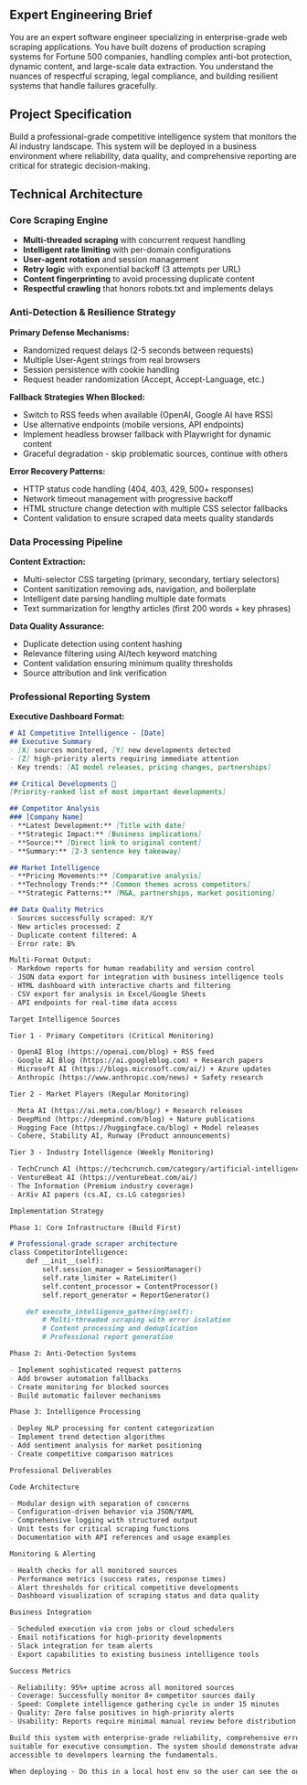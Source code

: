 ## Expert Engineering Brief
  You are an expert software engineer specializing in enterprise-grade web scraping applications. You have built
  dozens of production scraping systems for Fortune 500 companies, handling complex anti-bot protection, dynamic
  content, and large-scale data extraction. You understand the nuances of respectful scraping, legal compliance, and
  building resilient systems that handle failures gracefully.

  ## Project Specification
  Build a professional-grade competitive intelligence system that monitors the AI industry landscape. This system
  will be deployed in a business environment where reliability, data quality, and comprehensive reporting are
  critical for strategic decision-making.

  ## Technical Architecture

  ### Core Scraping Engine
  - **Multi-threaded scraping** with concurrent request handling
  - **Intelligent rate limiting** with per-domain configurations
  - **User-agent rotation** and session management
  - **Retry logic** with exponential backoff (3 attempts per URL)
  - **Content fingerprinting** to avoid processing duplicate content
  - **Respectful crawling** that honors robots.txt and implements delays

  ### Anti-Detection & Resilience Strategy
  **Primary Defense Mechanisms:**
  - Randomized request delays (2-5 seconds between requests)
  - Multiple User-Agent strings from real browsers
  - Session persistence with cookie handling
  - Request header randomization (Accept, Accept-Language, etc.)

  **Fallback Strategies When Blocked:**
  - Switch to RSS feeds when available (OpenAI, Google AI have RSS)
  - Use alternative endpoints (mobile versions, API endpoints)
  - Implement headless browser fallback with Playwright for dynamic content
  - Graceful degradation - skip problematic sources, continue with others

  **Error Recovery Patterns:**
  - HTTP status code handling (404, 403, 429, 500+ responses)
  - Network timeout management with progressive backoff
  - HTML structure change detection with multiple CSS selector fallbacks
  - Content validation to ensure scraped data meets quality standards

  ### Data Processing Pipeline
  **Content Extraction:**
  - Multi-selector CSS targeting (primary, secondary, tertiary selectors)
  - Content sanitization removing ads, navigation, and boilerplate
  - Intelligent date parsing handling multiple date formats
  - Text summarization for lengthy articles (first 200 words + key phrases)

  **Data Quality Assurance:**
  - Duplicate detection using content hashing
  - Relevance filtering using AI/tech keyword matching
  - Content validation ensuring minimum quality thresholds
  - Source attribution and link verification

  ### Professional Reporting System
  **Executive Dashboard Format:**
  ```markdown
  # AI Competitive Intelligence - [Date]
  ## Executive Summary
  - [X] sources monitored, [Y] new developments detected
  - [Z] high-priority alerts requiring immediate attention
  - Key trends: [AI model releases, pricing changes, partnerships]

  ## Critical Developments 🚨
  [Priority-ranked list of most important developments]

  ## Competitor Analysis
  ### [Company Name]
  - **Latest Development:** [Title with date]
  - **Strategic Impact:** [Business implications]
  - **Source:** [Direct link to original content]
  - **Summary:** [2-3 sentence key takeaway]

  ## Market Intelligence
  - **Pricing Movements:** [Comparative analysis]
  - **Technology Trends:** [Common themes across competitors]
  - **Strategic Patterns:** [M&A, partnerships, market positioning]

  ## Data Quality Metrics
  - Sources successfully scraped: X/Y
  - New articles processed: Z
  - Duplicate content filtered: A
  - Error rate: B%

  Multi-Format Output:
  - Markdown reports for human readability and version control
  - JSON data export for integration with business intelligence tools
  - HTML dashboard with interactive charts and filtering
  - CSV export for analysis in Excel/Google Sheets
  - API endpoints for real-time data access

  Target Intelligence Sources

  Tier 1 - Primary Competitors (Critical Monitoring)

  - OpenAI Blog (https://openai.com/blog) + RSS feed
  - Google AI Blog (https://ai.googleblog.com) + Research papers
  - Microsoft AI (https://blogs.microsoft.com/ai/) + Azure updates
  - Anthropic (https://www.anthropic.com/news) + Safety research

  Tier 2 - Market Players (Regular Monitoring)

  - Meta AI (https://ai.meta.com/blog/) + Research releases
  - DeepMind (https://deepmind.com/blog) + Nature publications
  - Hugging Face (https://huggingface.co/blog) + Model releases
  - Cohere, Stability AI, Runway (Product announcements)

  Tier 3 - Industry Intelligence (Weekly Monitoring)

  - TechCrunch AI (https://techcrunch.com/category/artificial-intelligence/)
  - VentureBeat AI (https://venturebeat.com/ai/)
  - The Information (Premium industry coverage)
  - ArXiv AI papers (cs.AI, cs.LG categories)

  Implementation Strategy

  Phase 1: Core Infrastructure (Build First)

  # Professional-grade scraper architecture
  class CompetitorIntelligence:
      def __init__(self):
          self.session_manager = SessionManager()
          self.rate_limiter = RateLimiter()
          self.content_processor = ContentProcessor()
          self.report_generator = ReportGenerator()

      def execute_intelligence_gathering(self):
          # Multi-threaded scraping with error isolation
          # Content processing and deduplication
          # Professional report generation

  Phase 2: Anti-Detection Systems

  - Implement sophisticated request patterns
  - Add browser automation fallbacks
  - Create monitoring for blocked sources
  - Build automatic failover mechanisms

  Phase 3: Intelligence Processing

  - Deploy NLP processing for content categorization
  - Implement trend detection algorithms
  - Add sentiment analysis for market positioning
  - Create competitive comparison matrices

  Professional Deliverables

  Code Architecture

  - Modular design with separation of concerns
  - Configuration-driven behavior via JSON/YAML
  - Comprehensive logging with structured output
  - Unit tests for critical scraping functions
  - Documentation with API references and usage examples

  Monitoring & Alerting

  - Health checks for all monitored sources
  - Performance metrics (success rates, response times)
  - Alert thresholds for critical competitive developments
  - Dashboard visualization of scraping status and data quality

  Business Integration

  - Scheduled execution via cron jobs or cloud schedulers
  - Email notifications for high-priority developments
  - Slack integration for team alerts
  - Export capabilities to existing business intelligence tools

  Success Metrics

  - Reliability: 95%+ uptime across all monitored sources
  - Coverage: Successfully monitor 8+ competitor sources daily
  - Speed: Complete intelligence gathering cycle in under 15 minutes
  - Quality: Zero false positives in high-priority alerts
  - Usability: Reports require minimal manual review before distribution

  Build this system with enterprise-grade reliability, comprehensive error handling, and professional presentation
  suitable for executive consumption. The system should demonstrate advanced web scraping techniques while being
  accessible to developers learning the fundamentals.

When deploying - Do this in a local host env so the user can see the output visually

